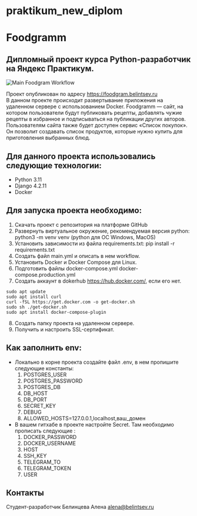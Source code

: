 # praktikum_new_diplom
# Foodgramm
## Дипломный проект курса Python-разработчик на Яндекс Практикум.

![Main Foodgram Workflow](https://github.com/BAlenkaA/foodgram-project-react/actions/workflows/main.yml/badge.svg?event=push)

Проект опубликован по адресу https://foodgram.belintsev.ru  
В данном проекте происходит развертывание приложения на удаленном сервере с использованием Docker.
Foodgramm — сайт, на котором пользователи будут публиковать рецепты, добавлять чужие рецепты в избранное и
подписываться на публикации других авторов. Пользователям сайта также будет доступен сервис «Список покупок».
Он позволит создавать список продуктов, которые нужно купить для приготовления выбранных блюд.
## Для данного проекта использовались следующие технологии:
- Python 3.11
- Django 4.2.11
- Docker

## Для запуска проекта необходимо:
1. Скачать проект с репозитория на платформе GitHub
2. Развернуть виртуальное окружение, рекомендуемая версия python: python3 -m venv venv (python для ОС Windows, MacOS)
3. Установить зависимости из файла requirements.txt: pip install -r requirements.txt
4. Создать файл main.yml и описать в нем workflow.
5. Установить Docker и Docker Compose для Linux.
6. Подготовить файлы docker-compose.yml docker-compose.production.yml
7. Создать аккаунт в dokerhub https://hub.docker.com/, если его нет.
```
sudo apt update
sudo apt install curl
curl -fSL https://get.docker.com -o get-docker.sh
sudo sh ./get-docker.sh
sudo apt install docker-compose-plugin
```
8. Создать папку проекта на удаленном сервере.
9. Получить и настроить SSL-сертификат.

## Как заполнить env:

- Локально в корне проекта создайте файл .env, в нем пропишите следующие константы:
  1. POSTGRES_USER
  2. POSTGRES_PASSWORD
  3. POSTGRES_DB
  4. DB_HOST
  5. DB_PORT
  6. SECRET_KEY
  7. DEBUG
  8. ALLOWED_HOSTS=127.0.0.1,localhost,ваш_домен
- В вашем гитхабе в проекте настройте Secret. Там необходимо прописать следующие :
  1. DOCKER_PASSWORD
  2. DOCKER_USERNAME
  3. HOST
  4. SSH_KEY
  5. TELEGRAM_TO
  6. TELEGRAM_TOKEN
  7. USER
## Контакты
Студент-разработчик Белинцева Алена alena@belintsev.ru
